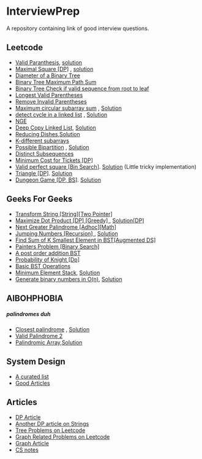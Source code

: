 # InterviewPrep
A repository containing link of good interview questions.


## Leetcode

* [Valid Paranthesis](https://leetcode.com/problems/valid-parentheses/), [solution](https://github.com/TheSYNcoder/InterviewPrep/blob/master/Solutions/ValidParanthesis.cpp)
* [Maximal Square [DP]](https://leetcode.com/problems/maximal-square/) ,  [solution](https://github.com/TheSYNcoder/InterviewPrep/blob/master/Solutions/MaximalSquare.cpp)
* [Diameter of a Binary Tree](https://leetcode.com/problems/diameter-of-binary-tree/)
* [Binary Tree Maximum Path Sum](https://leetcode.com/problems/binary-tree-maximum-path-sum/)
* [Binary Tree Check if valid sequence from root to leaf](https://thefellowprogrammer.blogspot.com/2020/04/check-if-string-is-valid-sequence-from.html)
* [Longest Valid Parentheses](https://leetcode.com/problems/longest-valid-parentheses/)
* [Remove Invalid Parentheses](https://leetcode.com/problems/remove-invalid-parentheses/)
* [Maximum circular subarray sum](https://leetcode.com/problems/maximum-sum-circular-subarray/) , [Solution](https://github.com/TheSYNcoder/InterviewPrep/blob/master/Solutions/Maximum%20Circular%20Subarray.cpp)
* [detect cycle in a linked list](https://leetcode.com/problems/linked-list-cycle-ii/) , [Solution](https://github.com/TheSYNcoder/InterviewPrep/blob/master/Solutions/FloydLoopDetection.cpp)
* [NGE](https://leetcode.com/problems/next-greater-node-in-linked-list/)
* [Deep Copy Linked List](https://leetcode.com/problems/copy-list-with-random-pointer/), [Solution](https://github.com/TheSYNcoder/InterviewPrep/blob/master/Solutions/DeepCopyLL.cpp)
* [Reducing Dishes](https://leetcode.com/problems/reducing-dishes/),[Solution](https://github.com/TheSYNcoder/InterviewPrep/blob/master/Solutions/reducing-dishes.cpp)
* [K-different subarrays](https://leetcode.com/articles/subarrays-with-k-different-integers/)
* [Possible Bipartition](https://leetcode.com/problems/possible-bipartition/) , [Solution](https://github.com/TheSYNcoder/InterviewPrep/blob/master/Solutions/Possible%20Bipartition.cpp)
* [Distinct Subsequences](https://leetcode.com/problems/distinct-subsequences-ii/)
* [Minimum Cost for Tickets [DP] ](https://leetcode.com/problems/minimum-cost-for-tickets/)
* [Valid perfect square [Bin Search]](https://leetcode.com/problems/valid-perfect-square/). [Solution](Solutions/is_perfect_square.cpp) (Little tricky implementation)
* [Triangle [DP]](https://leetcode.com/problems/triangle/). [Solution](Solutions/triangle.cpp)
* [Dungeon Game [DP, BS]](https://leetcode.com/problems/dungeon-game/). [Solution](Solutions/Dungeon_game.cpp)


## Geeks For Geeks

* [Transform String [String][Two Pointer] ](https://practice.geeksforgeeks.org/problems/transform-string/0)
* [Maximize Dot Product [DP] [Greedy] ](https://practice.geeksforgeeks.org/problems/maximize-dot-product/0/) , [Solution[DP]](https://github.com/TheSYNcoder/InterviewPrep/blob/master/Solutions/Maximize%20Dot%20Product.cpp)
* [Next Greater Palindrome [Adhoc][Math] ](https://www.geeksforgeeks.org/given-a-number-find-next-smallest-palindrome-larger-than-this-number/)
* [Jumping Numbers [Recursion] ](https://practice.geeksforgeeks.org/problems/jumping-numbers/0) , [Solution](https://github.com/TheSYNcoder/InterviewPrep/blob/master/Solutions/JumpingNumbers.cpp)
* [Find Sum of K Smallest Element in BST[Augmented DS]](https://www.geeksforgeeks.org/sum-k-smallest-elements-bst/)
* [Painters Problem [Binary Search]](https://practice.geeksforgeeks.org/problems/allocate-minimum-number-of-pages/0)
* [A post order addition BST ](https://practice.geeksforgeeks.org/problems/add-all-greater-values-to-every-node-in-a-bst/1/)
* [Probability of Knight [Dp] ](https://practice.geeksforgeeks.org/problems/probability-of-knight/0)
* [Basic BST Operations](https://github.com/TheSYNcoder/InterviewPrep/blob/master/Solutions/BasicBST.cpp)
* [Minimum Element Stack](https://practice.geeksforgeeks.org/problems/get-minimum-element-from-stack/1), [Solution](https://github.com/TheSYNcoder/InterviewPrep/blob/master/Solutions/minElementStack.cpp)
* [Generate binary numbers in O(n)](https://practice.geeksforgeeks.org/problems/generate-binary-numbers/0), [Solution](https://github.com/TheSYNcoder/InterviewPrep/blob/master/Solutions/generatebinQueue.cpp)




## AIBOHPHOBIA
##### palindromes duh

* [Closest palindrome](https://practice.geeksforgeeks.org/problems/closest-palindrome/0) , [Solution](https://github.com/TheSYNcoder/InterviewPrep/blob/master/Solutions/Closest%20Palindrome.cpp)
* [Valid Palindrome 2](https://leetcode.com/problems/valid-palindrome-ii/)
* [Palindromic Array](https://practice.geeksforgeeks.org/problems/palindromic-array/0),[Solution](https://github.com/TheSYNcoder/InterviewPrep/blob/master/Solutions/PalindromicArray.cpp)


## System Design

* [A curated list](https://github.com/shashank88/system_design)
* [Good Articles](https://github.com/checkcheckzz/system-design-interview)

## Articles 

* [DP Article](https://leetcode.com/discuss/general-discussion/458695/dynamic-programming-patterns)
* [Another DP article on Strings](https://leetcode.com/discuss/general-discussion/651719/how-to-solve-dp-string-template-and-4-steps-to-be-followed)
* [Tree Problems on Leetcode](https://leetcode.com/list/x1dyagvv/)
* [Graph Related Problems on Leetcode](https://leetcode.com/list/x1vj23fh/)
* [Graph Article](https://leetcode.com/discuss/general-discussion/655708/graph-problems-for-beginners-practice-problems-and-sample-solutions)
* [CS notes](https://github.com/darshanime/notes/)

